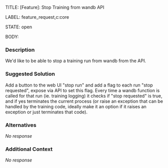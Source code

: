 TITLE:
[Feature]: Stop Training from wandb API

LABEL:
feature_request,c:core

STATE:
open

BODY:
### Description

We'd like to be able to stop a training run from wandb from the API. 

### Suggested Solution

Add a button to the web UI "stop run" and add a flag to each run "stop requested", expose via API to set this flag. Every time a wandb function is called for that run (ie. training logging) it checks if "stop requested" is true, and if yes terminates the current process (or raise an exception that can be handled by the training code, ideally make it an option if it raises an exception or just terminates that code).

### Alternatives

_No response_

### Additional Context

_No response_

